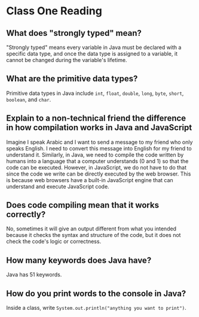 # Class One Reading

## What does "strongly typed" mean?

"Strongly typed" means every variable in Java must be declared with a specific data type, and once the data type is assigned to a variable, it cannot be changed during the variable's lifetime.

## What are the primitive data types?

Primitive data types in Java include `int`, `float`, `double`, `long`, `byte`, `short`, `boolean`, and `char`.

## Explain to a non-technical friend the difference in how compilation works in Java and JavaScript

Imagine I speak Arabic and I want to send a message to my friend who only speaks English. I need to convert this message into English for my friend to understand it. Similarly, in Java, we need to compile the code written by humans into a language that a computer understands (0 and 1) so that the code can be executed. However, in JavaScript, we do not have to do that since the code we write can be directly executed by the web browser. This is because web browsers have a built-in JavaScript engine that can understand and execute JavaScript code.

## Does code compiling mean that it works correctly?

No, sometimes it will give an output different from what you intended because it checks the syntax and structure of the code, but it does not check the code's logic or correctness.

## How many keywords does Java have?

Java has 51 keywords.

## How do you print words to the console in Java?

Inside a class, write `System.out.println("anything you want to print")`.
